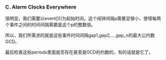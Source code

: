 ### C. Alarm Clocks Everywhere

很明显，我们需要以event[0]为起始时间。这个闹钟间隔p需要足够小，使得每两个事件之间的时间间隔需要是这个p的整数倍。

所以，我们所需求的就是这些事件时间间隔gap1,gap2,...,gap_n的最大公约数GCD。

最后检查这些periods里面是否存在甚至是GCD的约数的，有的话就是它了。

